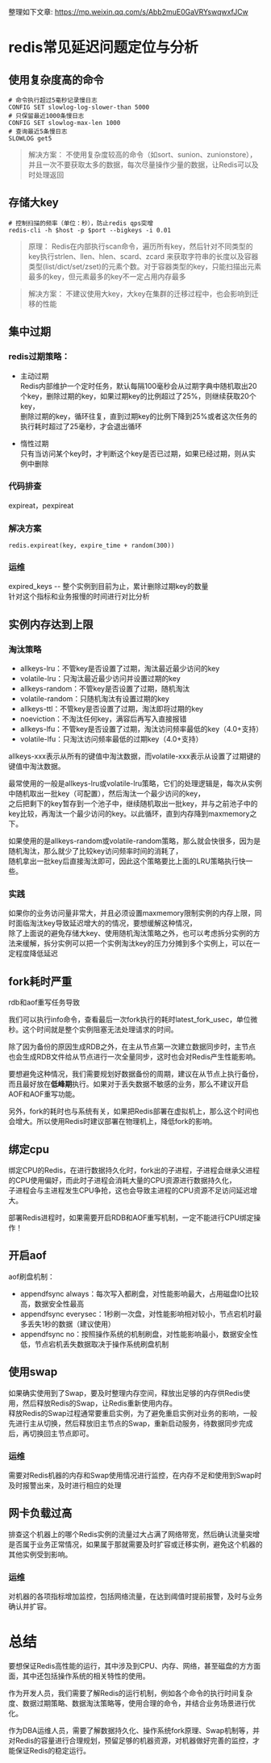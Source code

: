 

整理如下文章: 
https://mp.weixin.qq.com/s/Abb2muE0GaVRYswqwxfJCw    


# redis常见延迟问题定位与分析  

## 使用复杂度高的命令 

```shell
# 命令执行超过5毫秒记录慢日志
CONFIG SET slowlog-log-slower-than 5000
# 只保留最近1000条慢日志
CONFIG SET slowlog-max-len 1000
# 查询最近5条慢日志
SLOWLOG get5
```

> 解决方案： 不使用复杂度较高的命令（如sort、sunion、zunionstore），并且一次不要获取太多的数据，每次尽量操作少量的数据，让Redis可以及时处理返回

##  存储大key

```shell
# 控制扫描的频率（单位：秒），防止redis qps突增
redis-cli -h $host -p $port --bigkeys -i 0.01
```

> 原理： Redis在内部执行scan命令，遍历所有key，然后针对不同类型的key执行strlen、llen、hlen、scard、zcard
来获取字符串的长度以及容器类型(list/dict/set/zset)的元素个数。对于容器类型的key，只能扫描出元素最多的key，但元素最多的key不一定占用内存最多

> 解决方案： 不建议使用大key，大key在集群的迁移过程中，也会影响到迁移的性能

## 集中过期  

### redis过期策略：  

* 主动过期  
Redis内部维护一个定时任务，默认每隔100毫秒会从过期字典中随机取出20个key，删除过期的key，如果过期key的比例超过了25%，则继续获取20个key，  
删除过期的key，循环往复，直到过期key的比例下降到25%或者这次任务的执行耗时超过了25毫秒，才会退出循环  

* 惰性过期  
只有当访问某个key时，才判断这个key是否已过期，如果已经过期，则从实例中删除

### 代码排查  

expireat，pexpireat

### 解决方案 

```shell
redis.expireat(key, expire_time + random(300))
```

### 运维

expired_keys -- 整个实例到目前为止，累计删除过期key的数量  
针对这个指标和业务报慢的时间进行对比分析  


## 实例内存达到上限  

### 淘汰策略 

* allkeys-lru：不管key是否设置了过期，淘汰最近最少访问的key
* volatile-lru：只淘汰最近最少访问并设置过期的key
* allkeys-random：不管key是否设置了过期，随机淘汰
* volatile-random：只随机淘汰有设置过期的key
* allkeys-ttl：不管key是否设置了过期，淘汰即将过期的key
* noeviction：不淘汰任何key，满容后再写入直接报错
* allkeys-lfu：不管key是否设置了过期，淘汰访问频率最低的key（4.0+支持）
* volatile-lfu：只淘汰访问频率最低的过期key（4.0+支持）
 
allkeys-xxx表示从所有的键值中淘汰数据，而volatile-xxx表示从设置了过期键的键值中淘汰数据。   
  
最常使用的一般是allkeys-lru或volatile-lru策略，它们的处理逻辑是，每次从实例中随机取出一批key（可配置），然后淘汰一个最少访问的key，  
之后把剩下的key暂存到一个池子中，继续随机取出一批key，并与之前池子中的key比较，再淘汰一个最少访问的key。以此循环，直到内存降到maxmemory之下。  

如果使用的是allkeys-random或volatile-random策略，那么就会快很多，因为是随机淘汰，那么就少了比较key访问频率时间的消耗了，  
随机拿出一批key后直接淘汰即可，因此这个策略要比上面的LRU策略执行快一些。  


### 实践
如果你的业务访问量非常大，并且必须设置maxmemory限制实例的内存上限，同时面临淘汰key导致延迟增大的的情况，要想缓解这种情况，  
除了上面说的避免存储大key、使用随机淘汰策略之外，也可以考虑拆分实例的方法来缓解，拆分实例可以把一个实例淘汰key的压力分摊到多个实例上，可以在一定程度降低延迟    


## fork耗时严重 

rdb和aof重写任务导致 

我们可以执行info命令，查看最后一次fork执行的耗时latest_fork_usec，单位微秒。这个时间就是整个实例阻塞无法处理请求的时间。  

除了因为备份的原因生成RDB之外，在主从节点第一次建立数据同步时，主节点也会生成RDB文件给从节点进行一次全量同步，这时也会对Redis产生性能影响。  

要想避免这种情况，我们需要规划好数据备份的周期，建议在从节点上执行备份，而且最好放在**低峰期**执行。如果对于丢失数据不敏感的业务，那么不建议开启AOF和AOF重写功能。  

另外，fork的耗时也与系统有关，如果把Redis部署在虚拟机上，那么这个时间也会增大。所以使用Redis时建议部署在物理机上，降低fork的影响。  

## 绑定cpu

绑定CPU的Redis，在进行数据持久化时，fork出的子进程，子进程会继承父进程的CPU使用偏好，而此时子进程会消耗大量的CPU资源进行数据持久化，  
子进程会与主进程发生CPU争抢，这也会导致主进程的CPU资源不足访问延迟增大。

部署Redis进程时，如果需要开启RDB和AOF重写机制，一定不能进行CPU绑定操作！  


## 开启aof 

aof刷盘机制： 

* appendfsync always：每次写入都刷盘，对性能影响最大，占用磁盘IO比较高，数据安全性最高
* appendfsync everysec：1秒刷一次盘，对性能影响相对较小，节点宕机时最多丢失1秒的数据（建议使用）
* appendfsync no：按照操作系统的机制刷盘，对性能影响最小，数据安全性低，节点宕机丢失数据取决于操作系统刷盘机制


## 使用swap  

如果确实使用到了Swap，要及时整理内存空间，释放出足够的内存供Redis使用，然后释放Redis的Swap，让Redis重新使用内存。  
释放Redis的Swap过程通常要重启实例，为了避免重启实例对业务的影响，一般先进行主从切换，然后释放旧主节点的Swap，重新启动服务，待数据同步完成后，再切换回主节点即可。  

### 运维
需要对Redis机器的内存和Swap使用情况进行监控，在内存不足和使用到Swap时及时报警出来，及时进行相应的处理  

## 网卡负载过高  
排查这个机器上的哪个Redis实例的流量过大占满了网络带宽，然后确认流量突增是否属于业务正常情况，如果属于那就需要及时扩容或迁移实例，避免这个机器的其他实例受到影响。  

### 运维
对机器的各项指标增加监控，包括网络流量，在达到阈值时提前报警，及时与业务确认并扩容。  


# 总结  

要想保证Redis高性能的运行，其中涉及到CPU、内存、网络，甚至磁盘的方方面面，其中还包括操作系统的相关特性的使用。  

作为开发人员，我们需要了解Redis的运行机制，例如各个命令的执行时间复杂度、数据过期策略、数据淘汰策略等，使用合理的命令，并结合业务场景进行优化。   

作为DBA运维人员，需要了解数据持久化、操作系统fork原理、Swap机制等，并对Redis的容量进行合理规划，预留足够的机器资源，对机器做好完善的监控，才能保证Redis的稳定运行。   
